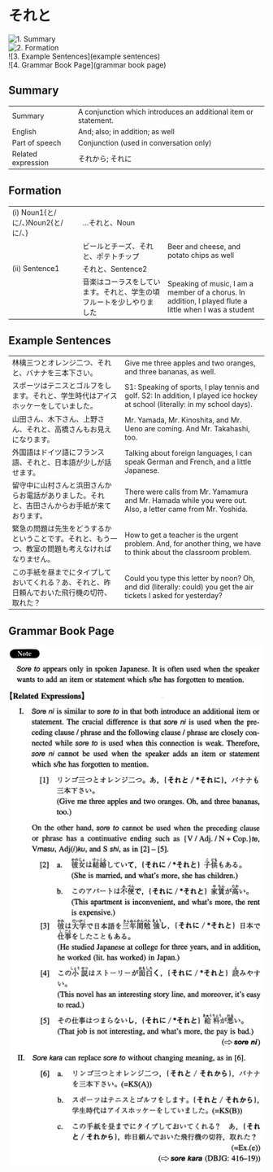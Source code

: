 # それと

![1. Summary](summary)<br>
![2. Formation](formation)<br>
![3. Example Sentences](example sentences)<br>
![4. Grammar Book Page](grammar book page)<br>


## Summary

<table><tr>   <td>Summary</td>   <td>A conjunction which introduces an additional item or statement.</td></tr><tr>   <td>English</td>   <td>And; also; in addition; as well</td></tr><tr>   <td>Part of speech</td>   <td>Conjunction (used in conversation only)</td></tr><tr>   <td>Related expression</td>   <td>それから; それに</td></tr></table>

## Formation

<table class="table"><tbody><tr class="tr head"><td class="td"><span class="numbers">(i)</span> <span class="bold">Noun<span class="subscript">1</span>{と/に/、}Noun<span class="subscript">2</span>{と/に/、}</span></td><td class="td"><span>…</span><span class="concept">それと</span><span>、Noun</span></td><td class="td"></td></tr><tr class="tr"><td class="td"></td><td class="td"><span>ビールとチーズ、</span><span class="concept">それと</span><span>、ポテトチップ</span></td><td class="td"><span>Beer and cheese, and potato chips as well</span></td></tr><tr class="tr head"><td class="td"><span class="numbers">(ii)</span> <span class="bold">Sentence1</span></td><td class="td"><span class="concept">それと</span><span>、Sentence2</span></td><td class="td"></td></tr><tr class="tr"><td class="td"></td><td class="td"><span>音楽はコーラスをしています。</span><span class="concept">それと</span><span>、学生の頃フルートを少しやりました</span></td><td class="td"><span>Speaking of music, I am a member of a chorus. In addition,    I played flute a little when I was a student</span></td></tr></tbody></table>

## Example Sentences

<table><tr>   <td>林檎三つとオレンジ二つ、それと、バナナを三本下さい。</td>   <td>Give me three apples and two oranges, and three bananas, as well.</td></tr><tr>   <td>スポーツはテニスとゴルフをします。それと、学生時代はアイスホッケーをしていました。</td>   <td>S1: Speaking of sports, I play tennis and golf. S2: In addition, I played ice hockey at school (literally: in my school days).</td></tr><tr>   <td>山田さん、木下さん、上野さん、それと、高橋さんもお見えになります。</td>   <td>Mr. Yamada, Mr. Kinoshita, and Mr. Ueno are coming. And Mr. Takahashi, too.</td></tr><tr>   <td>外国語はドイツ語にフランス語、それと、日本語が少しが話せます。</td>   <td>Talking about foreign languages, I can speak German and French, and a little Japanese.</td></tr><tr>   <td>留守中に山村さんと浜田さんからお電話がありました。それと、吉田さんからお手紙が来ております。</td>   <td>There were calls from Mr. Yamamura and Mr. Hamada while you were out. Also, a letter came from Mr. Yoshida.</td></tr><tr>   <td>緊急の問題は先生をどうするかということです。それと、もう一つ、教室の問題も考えなければなりません。</td>   <td>How to get a teacher is the urgent problem. And, for another thing, we have to think about the classroom problem.</td></tr><tr>   <td>この手紙を昼までにタイプしておいてくれる？あ、それと、昨日頼んでおいた飛行機の切符、取れた？</td>   <td>Could you type this letter by noon? Oh, and did (literally: could) you get the air tickets I asked for yesterday?</td></tr></table>

## Grammar Book Page

![](../img/Intermediateそれと.png)

